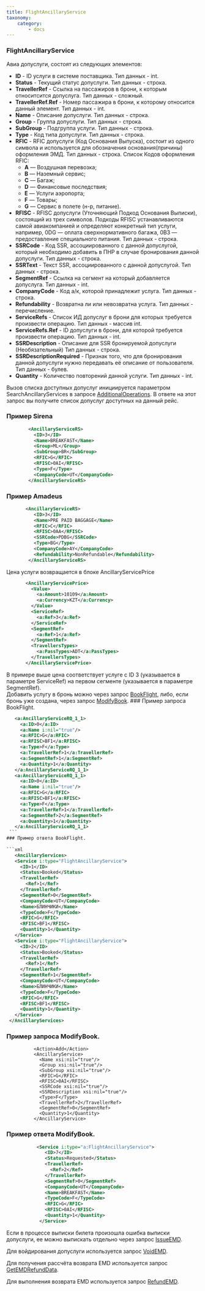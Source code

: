 ```yaml
---
title: FlightAncillaryService
taxonomy:
    category:
        - docs
---
```


### FlightAncillaryService

Авиа допуслуги, состоят из следующих элементов:

* **ID** - ID услуги в системе поставщика. Тип данных - int.
* **Status** - Текущий статус допуслуги. Тип данных - строка.
* **TravellerRef** -  Ссылка на пассажиров в брони, к которым относитсится допуслуга. Тип данных - сложный.
* **TravellerRef.Ref** - Номер пассажира в брони, к которому относится данный элемент. Тип данных - int.
* **Name** - Описание допуслуги. Тип данных - строка.
* **Group** - Группа допуслуги. Тип данных - строка.
* **SubGroup** - Подгруппа услуги. Тип данных - строка.
* **Type** - Код типа допуслуги. Тип данных - строка.
* **RFIC** - RFIC допуслуги (Код Основания Выпуска), состоит из одного символа и
используется для обозначения основания(причины) оформления ЭМД. Тип данных - строка. Список Кодов оформления RFIC:
    -   **A** — Воздушная перевозка;
    -   **B** — Наземный сервис;
    -   **C** — Багаж;
    -   **D** — Финансовые последствия;
    -   **E** — Услуги аэропорта;
    -   **F** — Товары;
    -   **G** — Сервис в полете (н-р, питание).
* **RFISC** - RFISC допуслуги (Уточняющий Подкод Основания Выписки), состоящий из трех символов. Подкоды RFISC
устанавливаются самой авиакомпанией и определяют конкретный тип услуги, например, 0DG —
оплата сверхнормативного багажа, 0B3 — предоставление специального питания.  Тип данных - строка.
* **SSRCode** - Код SSR, ассоциированного с данной допуслугой, который необходимо добавить в ПНР в случае бронирования данной допуслуги. Тип данных - строка.
* **SSRText** - Текст SSR, ассоциированного с данной допуслугой. Тип данных - строка.
* **SegmentRef** - Cсылка на сегмент на который добавляется допуслуга. Тип данных - int.
* **CompanyCode** - Код а/к, которой принадлежит услуга. Тип данных - строка.
* **Refundability** - Возвратна ли или невозвратна услуга.  Тип данных - перечисление.
* **ServiceRefs** - Список ИД допуслуг в брони для которых требуется произвести операцию. Тип данных - массив int.
* **ServiceRefs.Ref** - ID допуслуги в брони, для которой требуется произвести операцию. Тип данных - int.
* **SSRDescription** -  Описание для SSR бронируемой допуслуги (Необязательный) Тип данных - строка.
* **SSRDescriptionRequired** - Признак того, что для бронирования данной допуслуги нужно передавать её описание от пользователя. Тип данных - булев.
* **Quantity** - Количество повторений данной услуги. Тип данных - int.

Вызов списка доступных допуслуг инициируется параметром SearchAncillaryServices в запросе [AdditionalOperations](/avia/request/additionaloperations). В ответе на этот запрос вы получите список допуслуг доступных на данный рейс.

### Пример Sirena
```xml
        <AncillaryServiceRS>
          <ID>3</ID>
          <Name>BREAKFAST</Name>
          <Group>ML</Group>
          <SubGroup>BR</SubGroup>
          <RFIC>G</RFIC>
          <RFISC>0AI</RFISC>
          <Type>F</Type>
          <CompanyCode>UT</CompanyCode>
        </AncillaryServiceRS>
 ```
### Пример Amadeus
```xml
       <AncillaryServiceRS>
          <ID>3</ID>
          <Name>PRE PAID BAGGAGE</Name>
          <RFIC>C</RFIC>
          <RFISC>0AA</RFISC>
          <SSRCode>PDBG</SSRCode>
          <Type>BG</Type>
          <CompanyCode>AY</CompanyCode>
          <Refundability>NonRefundable</Refundability>
        </AncillaryServiceRS>
   ```
   Цена услуги возвращается в блоке AncillaryServicePrice
 ```xml
        <AncillaryServicePrice>
          <Value>
            <a:Amount>10109</a:Amount>
            <a:Currency>KZT</a:Currency>
          </Value>
          <ServiceRef>
            <a:Ref>3</a:Ref>
          </ServiceRef>
          <SegmentRef>
            <a:Ref>1</a:Ref>
          </SegmentRef>
          <TravellersTypes>
            <a:PassTypes>ADT</a:PassTypes>
          </TravellersTypes>
        </AncillaryServicePrice>
  ```
 В примере выше цена соответствует услуге с ID 3 (указывается в параметре ServiceRef)  на первом сегменте (указывается в параметре SegmentRef).    
  Добавить услугу в бронь можно через запрос [BookFlight](/avia/request/bookflight), либо, если бронь уже создана, через запрос [ModifyBook](/avia/request/modifybook). 
     ### Пример запроса BookFlight.
   ```xml
      <a:AncillaryServiceRQ_1_1>
        <a:ID>0</a:ID>
        <a:Name i:nil="true"/>
        <a:RFIC>G</a:RFIC>
        <a:RFISC>BF1</a:RFISC>
        <a:Type>F</a:Type>
        <a:TravellerRef>1</a:TravellerRef>
        <a:SegmentRef>1</a:SegmentRef>
        <a:Quantity>1</a:Quantity>
      </a:AncillaryServiceRQ_1_1>
      <a:AncillaryServiceRQ_1_1>
        <a:ID>0</a:ID>
        <a:Name i:nil="true"/>
        <a:RFIC>G</a:RFIC>
        <a:RFISC>BF1</a:RFISC>
        <a:Type>F</a:Type>
        <a:TravellerRef>1</a:TravellerRef>
        <a:SegmentRef>2</a:SegmentRef>
        <a:Quantity>1</a:Quantity>
      </a:AncillaryServiceRQ_1_1>
    ```
  ### Пример ответа BookFlight.  
    
  ```xml
      <AncillaryServices>
      <Service i:type="FlightAncillaryService">
        <ID>1</ID>
        <Status>Booked</Status>
        <TravellerRef>
          <Ref>1</Ref>
        </TravellerRef>
        <SegmentRef>0</SegmentRef>
        <CompanyCode>UT</CompanyCode>
        <Name>БЛИНЧИКИ</Name>
        <TypeCode>F</TypeCode>
        <RFIC>G</RFIC>
        <RFISC>BF1</RFISC>
        <Quantity>1</Quantity>
      </Service>
      <Service i:type="FlightAncillaryService">
        <ID>2</ID>
        <Status>Booked</Status>
        <TravellerRef>
          <Ref>1</Ref>
        </TravellerRef>
        <SegmentRef>1</SegmentRef>
        <CompanyCode>UT</CompanyCode>
        <Name>БЛИНЧИКИ</Name>
        <TypeCode>F</TypeCode>
        <RFIC>G</RFIC>
        <RFISC>BF1</RFISC>
        <Quantity>1</Quantity>
      </Service>
    </AncillaryServices>
   ```         
   
   ### Пример запроса ModifyBook.
              <Action>Add</Action>
              <AncillaryService>
                <Name xsi:nil="true"/>
                <Group xsi:nil="true"/>
                <SubGroup xsi:nil="true"/>
                <RFIC>G</RFIC>
                <RFISC>0AI</RFISC>
                <SSRCode xsi:nil="true"/>
                <SSRDescription xsi:nil="true"/>
                <Type>F</Type>
                <TravellerRef>2</TravellerRef>
                <SegmentRef>0</SegmentRef>
                <Quantity>1</Quantity>
              </AncillaryService>
        
   ### Пример ответа ModifyBook. 
```xml
           <Service i:type="a:FlightAncillaryService">
              <ID>7</ID>
              <Status>Requested</Status>
              <TravellerRef>
                <Ref>2</Ref>
              </TravellerRef>
              <SegmentRef>0</SegmentRef>
              <CompanyCode>UT</CompanyCode>
              <Name>BREAKFAST</Name>
              <TypeCode>F</TypeCode>
              <RFIC>G</RFIC>
              <RFISC>0AI</RFISC>
              <Quantity>1</Quantity>
            </Service>
   ```
   
    
   Если в процессе выписки билета произошла ошибка выписки допуслуги, ее можно выпискать отдельно через запрос [IssueEMD](/avia/request/issueemd).
   
   Для войдирования допуслуги используется запрос [VoidEMD](/avia/request/voidemd).
   
   Для получения рассчёта возврата EMD используется запрос [GetEMDRefundData](/avia/request/getemdrefunddata).
   
   Для выполнения возврата EMD используется запрос [RefundEMD](/avia/request/refundemd).
  
  
    
   
   